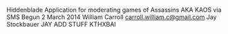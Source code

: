 Hiddenblade
Application for moderating games of Assassins AKA KAOS via SMS
Begun 2 March 2014
William Carroll
carroll.william.c@gmail.com
Jay Stockbauer
JAY ADD STUFF KTHXBAI
